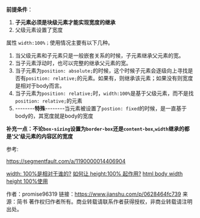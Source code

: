 

**前提条件**：

1. **子元素必须是块级元素才能实现宽度的继承**
2. 父级元素设置了宽度

属性 `width:100%；`使用情况主要有以下几种。

1. 当父级元素和子元素只是一般嵌套关系的时候，子元素继承父元素的宽。
2. 当子元素浮动时，也可以完整的继承父元素的宽。
3. 当子元素为`position: absolute;`的时候，这个时候子元素会逐级向上寻找是否有`position: relative;`的元素。如果有，则继承该元素；如果没有则宽度是相对于body而言。
4. 当子元素为`position: relative;`时，`width:100%`是基于父级元素，而不是找`position: relative;`的元素
5. --------**特殊**--------当元素被设置了`postion: fixed`的时候，是一直基于body的，其宽度就是body的宽度

**补充一点：不论`box-sizing`设置为`border-box`还是`content-box`,`width`继承的都是‘父’级元素的内容区的宽度**

参考:

https://segmentfault.com/a/1190000014406904

[width: 100%是相对于谁的?](https://www.lyblog.net/detail/286.html)
[如何让 height:100% 起作用?](http://www.webhek.com/post/css-100-percent-height.html)
[html body width height 100%使用](https://www.cnblogs.com/youxin/p/3345085.html)

作者：promise96319
链接：https://www.jianshu.com/p/0628464fc739
来源：简书
著作权归作者所有。商业转载请联系作者获得授权，非商业转载请注明出处。

